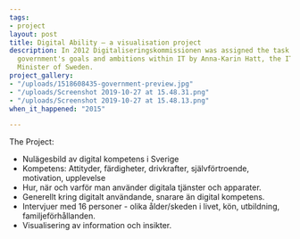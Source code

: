 ```yaml
---
tags:
- project
layout: post
title: Digital Ability — a visualisation project
description: In 2012 Digitaliseringskommissionen was assigned the task to reach the
  government's goals and ambitions within IT by Anna-Karin Hatt, the IT and Energy
  Minister of Sweden.
project_gallery:
- "/uploads/1518608435-government-preview.jpg"
- "/uploads/Screenshot 2019-10-27 at 15.48.31.png"
- "/uploads/Screenshot 2019-10-27 at 15.48.13.png"
when_it_happened: "2015"

---
```

The Project:

* Nulägesbild av digital kompetens i Sverige
* Kompetens: Attityder, färdigheter, drivkrafter, självförtroende, motivation, upplevelse
* Hur, när och varför man använder digitala tjänster och apparater. 
* Generellt kring digitalt användande, snarare än digital kompetens.
* Intervjuer med 16 personer - olika ålder/skeden i livet, kön, utbildning, familjeförhållanden.
* Visualisering av information och insikter.